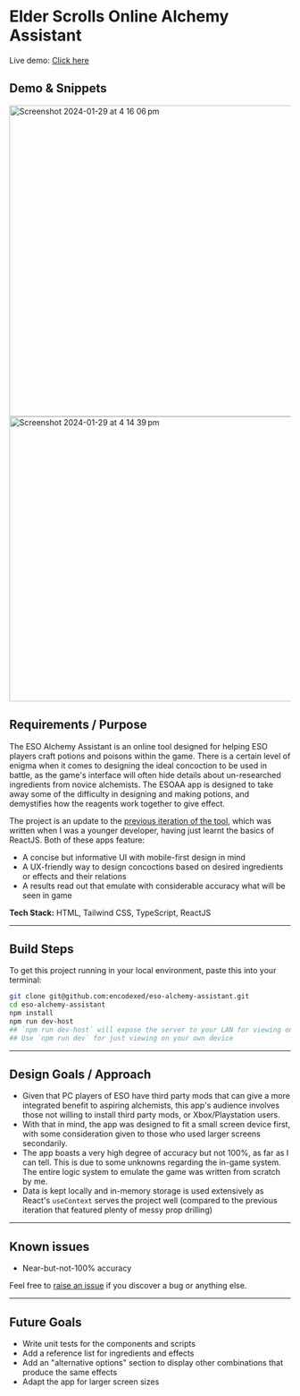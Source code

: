 # Elder Scrolls Online Alchemy Assistant

Live demo: <a href='https://encodexed.github.io/eso-alchemy-assistant/'>Click here</a>

## Demo & Snippets

<img width="556" alt="Screenshot 2024-01-29 at 4 16 06 pm" src="https://github.com/encodexed/eso-alchemy-assistant/assets/107448691/39ea5b23-5c0f-41e3-a2e7-373417f7fff5">
<img width="509" alt="Screenshot 2024-01-29 at 4 14 39 pm" src="https://github.com/encodexed/eso-alchemy-assistant/assets/107448691/92ffc557-a095-44b2-998c-9218d3b38fb4">


## Requirements / Purpose

The ESO Alchemy Assistant is an online tool designed for helping ESO players craft potions and poisons within the game. There is a certain level of enigma when it comes to designing the ideal concoction to be used in battle, as the game's interface will often hide details about un-researched ingredients from novice alchemists. The ESOAA app is designed to take away some of the difficulty in designing and making potions, and demystifies how the reagents work together to give effect.

The project is an update to the <a href='https://github.com/encodexed/elder-scrolls-alchemy'>previous iteration of the tool</a>, which was written when I was a younger developer, having just learnt the basics of ReactJS. Both of these apps feature:

- A concise but informative UI with mobile-first design in mind
- A UX-friendly way to design concoctions based on desired ingredients or effects and their relations
- A results read out that emulate with considerable accuracy what will be seen in game

**Tech Stack:** HTML, Tailwind CSS, TypeScript, ReactJS

---

## Build Steps

To get this project running in your local environment, paste this into your terminal:

```bash
git clone git@github.com:encodexed/eso-alchemy-assistant.git
cd eso-alchemy-assistant
npm install
npm run dev-host
## `npm run dev-host` will expose the server to your LAN for viewing on mobiles
## Use `npm run dev` for just viewing on your own device
```

---

## Design Goals / Approach

- Given that PC players of ESO have third party mods that can give a more integrated benefit to aspiring alchemists, this app's audience involves those not willing to install third party mods, or Xbox/Playstation users.
- With that in mind, the app was designed to fit a small screen device first, with some consideration given to those who used larger screens secondarily.
- The app boasts a very high degree of accuracy but not 100%, as far as I can tell. This is due to some unknowns regarding the in-game system. The entire logic system to emulate the game was written from scratch by me.
- Data is kept locally and in-memory storage is used extensively as React's `useContext` serves the project well (compared to the previous iteration that featured plenty of messy prop drilling)

---

## Known issues

- Near-but-not-100% accuracy

Feel free to <a href='https://github.com/encodexed/eso-alchemy-assistant/issues'>raise an issue</a> if you discover a bug or anything else.

---

## Future Goals

- Write unit tests for the components and scripts
- Add a reference list for ingredients and effects
- Add an "alternative options" section to display other combinations that produce the same effects
- Adapt the app for larger screen sizes
